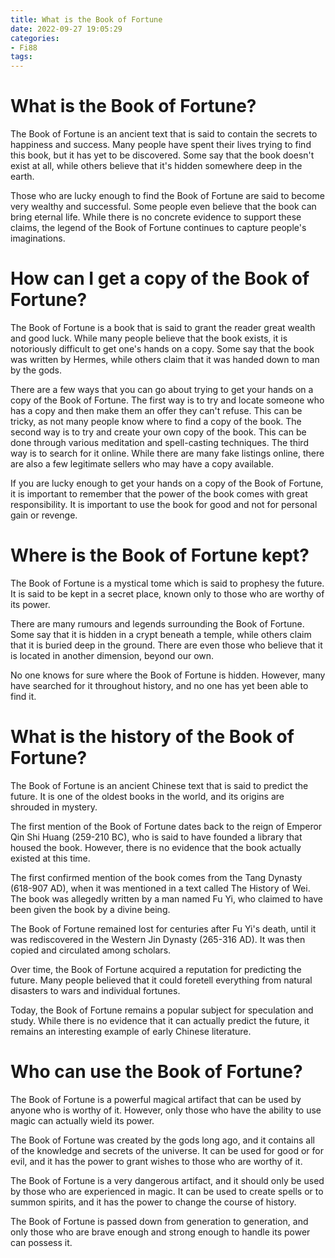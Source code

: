 ```yaml
---
title: What is the Book of Fortune
date: 2022-09-27 19:05:29
categories:
- Fi88
tags:
---
```



#  What is the Book of Fortune?

The Book of Fortune is an ancient text that is said to contain the secrets to happiness and success. Many people have spent their lives trying to find this book, but it has yet to be discovered. Some say that the book doesn't exist at all, while others believe that it's hidden somewhere deep in the earth.

Those who are lucky enough to find the Book of Fortune are said to become very wealthy and successful. Some people even believe that the book can bring eternal life. While there is no concrete evidence to support these claims, the legend of the Book of Fortune continues to capture people's imaginations.

#  How can I get a copy of the Book of Fortune?

The Book of Fortune is a book that is said to grant the reader great wealth and good luck. While many people believe that the book exists, it is notoriously difficult to get one's hands on a copy. Some say that the book was written by Hermes, while others claim that it was handed down to man by the gods.

There are a few ways that you can go about trying to get your hands on a copy of the Book of Fortune. The first way is to try and locate someone who has a copy and then make them an offer they can't refuse. This can be tricky, as not many people know where to find a copy of the book. The second way is to try and create your own copy of the book. This can be done through various meditation and spell-casting techniques. The third way is to search for it online. While there are many fake listings online, there are also a few legitimate sellers who may have a copy available.

If you are lucky enough to get your hands on a copy of the Book of Fortune, it is important to remember that the power of the book comes with great responsibility. It is important to use the book for good and not for personal gain or revenge.

#  Where is the Book of Fortune kept?

The Book of Fortune is a mystical tome which is said to prophesy the future. It is said to be kept in a secret place, known only to those who are worthy of its power.

There are many rumours and legends surrounding the Book of Fortune. Some say that it is hidden in a crypt beneath a temple, while others claim that it is buried deep in the ground. There are even those who believe that it is located in another dimension, beyond our own.

No one knows for sure where the Book of Fortune is hidden. However, many have searched for it throughout history, and no one has yet been able to find it.

#  What is the history of the Book of Fortune?

The Book of Fortune is an ancient Chinese text that is said to predict the future. It is one of the oldest books in the world, and its origins are shrouded in mystery.

The first mention of the Book of Fortune dates back to the reign of Emperor Qin Shi Huang (259-210 BC), who is said to have founded a library that housed the book. However, there is no evidence that the book actually existed at this time.

The first confirmed mention of the book comes from the Tang Dynasty (618-907 AD), when it was mentioned in a text called The History of Wei. The book was allegedly written by a man named Fu Yi, who claimed to have been given the book by a divine being.

The Book of Fortune remained lost for centuries after Fu Yi's death, until it was rediscovered in the Western Jin Dynasty (265-316 AD). It was then copied and circulated among scholars.

Over time, the Book of Fortune acquired a reputation for predicting the future. Many people believed that it could foretell everything from natural disasters to wars and individual fortunes.

Today, the Book of Fortune remains a popular subject for speculation and study. While there is no evidence that it can actually predict the future, it remains an interesting example of early Chinese literature.

#  Who can use the Book of Fortune?

The Book of Fortune is a powerful magical artifact that can be used by anyone who is worthy of it. However, only those who have the ability to use magic can actually wield its power.

The Book of Fortune was created by the gods long ago, and it contains all of the knowledge and secrets of the universe. It can be used for good or for evil, and it has the power to grant wishes to those who are worthy of it.

The Book of Fortune is a very dangerous artifact, and it should only be used by those who are experienced in magic. It can be used to create spells or to summon spirits, and it has the power to change the course of history.

The Book of Fortune is passed down from generation to generation, and only those who are brave enough and strong enough to handle its power can possess it.